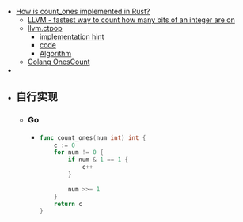 - [How is count_ones implemented in Rust?](https://stackoverflow.com/questions/62926287/how-is-count-ones-implemented-in-rust)
	- [LLVM - fastest way to count how many bits of an integer are on](https://stackoverflow.com/questions/65739363/llvm-fastest-way-to-count-how-many-bits-of-an-integer-are-on)
	- [llvm.ctpop](https://llvm.org/docs/LangRef.html#llvm-ctpop-intrinsic)
		- [implementation hint](https://lists.llvm.org/pipermail/llvm-dev/2008-February/012700.html)
		- [code](https://github.com/llvm/llvm-project/blob/86616443bf8a525167136ec64a4cd9d1f5bc4106/llvm/lib/CodeGen/IntrinsicLowering.cpp#L148)
		- [Algorithm](https://en.wikipedia.org/wiki/Hamming_weight??)
	- [Golang OnesCount](https://cs.opensource.google/go/go/+/refs/tags/go1.19.4:src/math/bits/bits.go;l=136;drc=db36eca33c389871b132ffb1a84fd534a349e8d8)
-
- ## 自行实现
	- ### Go
		- ```go
		  func count_ones(num int) int {
		      c := 0
		      for num != 0 {
		          if num & 1 == 1 {
		              c++
		          }
		          
		          num >>= 1
		      }
		      return c
		  }
		  ```
